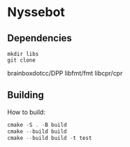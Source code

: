 # Nyssebot

## Dependencies
```
mkdir libs
git clone 
```

brainboxdotcc/DPP
libfmt/fmt
libcpr/cpr

## Building
How to build:
```cpp
cmake -S . -B build
cmake --build build
cmake --build build -t test
```